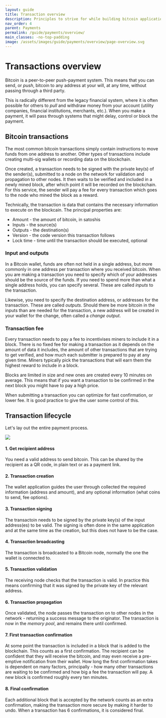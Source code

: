 ```yaml
---
layout: guide
title: Transaction overview
description: Principles to strive for while building bitcoin applications for end-users.
nav_order: 4
parent: Payments
permalink: /guide/payments/overview/
main_classes: -no-top-padding
image: /assets/images/guide/payments/overview/page-overview.svg
---
```


# Transactions overview

Bitcoin is a peer-to-peer push-payment system. This means that you can send, or *push*, bitcoin to any address at your will, at any time, without passing through a third party.


This is radically different from the legacy financial system, where it is often possible for others to *pull* and withdraw money from your account (utility companies, financial institutions, merchants, etc.). When you make a payment, it will pass through systems that might delay, control or block the payment. 
## Bitcoin transactions

The most common bitcoin transactions simply contain instructions to move funds from one address to another. Other types of transactions include creating multi-sig wallets or recording data on the blockchain.

Once created, a transaction needs to be signed with the private key(s) of the sender(s), submitted to a node on the network for validation and propagation to other nodes. It then waits to be verified and included in a newly mined block, after which point it will be recorded on the blockchain. For this service, the sender will pay a fee for every transaction which goes to the node who mined the block as a reward.

Technically, the transaction is data that contains the necessary information to execute on the blockcain. The principal properties are:

- Amount - the amount of bitcoin, in satoshis
- Inputs - the source(s)
- Outputs - the destination(s)
- Version - the code version this transaction follows
- Lock time - time until the transaction should be executed, optional

### Input and outputs

In a Bitcoin wallet, funds are often not held in a single address, but more commonly in one address per transaction where you received bitcoin. When you are making a transaction you need to specify which of your addresses should be the source of the funds. If you need to spend more than what a single address holds, you can specify several. These are called *inputs* to the transaction.

Likewise, you need to specify the destination address, or addresses for the transaction. These are called *outputs*. Should there be more bitcoin in the inputs than are needed for the transaction, a new address will be created in your wallet for the change, often called a *change output*.

### Transaction fee

Every transaction needs to pay a fee to incentivises miners to include it in a block. There is no fixed fee for making a transaction as it depends on the amount of data it includes, the amount of other transactions that are trying to get verified, and how much each submitter is prepared to pay at any given time. Miners typically pick the transactions that will earn them the highest reward to include in a block.

Blocks are limited in size and new ones are created every 10 minutes on average. This means that if you want a transaction to be confirmed in the next block you might have to pay a high price. 

When submitting a transaction you can optimize for fast confirmation, or lower fee. It is good practice to give the user some control of this.



## Transaction lifecycle

Let's lay out the entire payment process.

![](https://i.imgur.com/IzJLhXb.png)


#### 1. Get recipient address
You need a valid address to send bitcoin. This can be shared by the recipient as a QR code, in plain text or as a payment link.

#### 2. Transaction creation
The wallet application guides the user through collected the required information (address and amount), and any optional information (what coins to send, fee options).

#### 3. Transaction signing
The transactoin needs to be signed by the private key(s) of the input address(es) to be valid. The signing is often done in the same application and at the same time as the creation, but this does not have to be the case.

#### 4. Transaction broadcasting
The transaction is broadcasted to a Bitcoin node, normally the one the wallet is connected to.

#### 5. Transaction validation
The receiving node checks that the transaction is valid. In practice this means confirming that it was signed by the private key of the relevant address.

#### 6. Transaction propagation
Once validated, the node passes the transaction on to other nodes in the network - returning a success message to the originator. The transaction is now in the *memory pool*, and remains there until confirmed.

#### 7. First transaction confirmation
At some point the transaction is included in a block that is added to the blockchain. This counts as a first confirmation. The recipient can be confident that they will receive the bitcoin, and may even receive a pre-emptive notification from their wallet. How long the first confirmation takes is dependent on many factors, principally - how many other transactions are waiting to be confirmed and how big a fee the transaction will pay. A new block is confirmed roughly every ten minutes.

#### 8. Final confirmation
Each additional block that is accepted by the network counts as an extra confirmation, making the transaction more secure by making it harder to undo. When a transaction has 6 confirmations, it is considered final.
